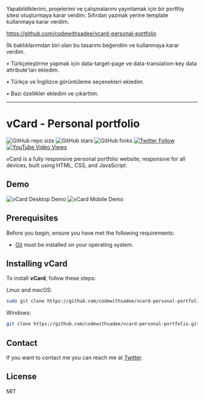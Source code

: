 Yapabildiklerimi, projelerimi ve çalışmalarımı yayınlamak için bir portföy sitesi oluşturmaya karar verdim. Sıfırdan yazmak yerine template kullanmaya karar verdim.

https://github.com/codewithsadee/vcard-personal-portfolio

İlk baktıklarımdan biri olan bu tasarımı beğendim ve kullanmaya karar verdim.

• Türkçeleştirme yapmak için data-target-page ve data-translation-key data attribute'ları ekledim.

• Türkçe ve İngilizce görüntüleme seçenekleri ekledim.

• Bazı özellikler ekledim ve çıkarttım.


------------------------------------------------------------------------------------------------------------------------------------------------------------------------

# vCard - Personal portfolio

![GitHub repo size](https://img.shields.io/github/repo-size/codewithsadee/vcard-personal-portfolio)
![GitHub stars](https://img.shields.io/github/stars/codewithsadee/vcard-personal-portfolio?style=social)
![GitHub forks](https://img.shields.io/github/forks/codewithsadee/vcard-personal-portfolio?style=social)
[![Twitter Follow](https://img.shields.io/twitter/follow/codewithsadee_?style=social)](https://twitter.com/intent/follow?screen_name=codewithsadee_)
[![YouTube Video Views](https://img.shields.io/youtube/views/SoxmIlgf2zM?style=social)](https://youtu.be/SoxmIlgf2zM)

vCard is a fully responsive personal portfolio website, responsive for all devices, built using HTML, CSS, and JavaScript.

## Demo

![vCard Desktop Demo](./website-demo-image/desktop.png "Desktop Demo")
![vCard Mobile Demo](./website-demo-image/mobile.png "Mobile Demo")

## Prerequisites

Before you begin, ensure you have met the following requirements:

* [Git](https://git-scm.com/downloads "Download Git") must be installed on your operating system.

## Installing vCard

To install **vCard**, follow these steps:

Linux and macOS:

```bash
sudo git clone https://github.com/codewithsadee/vcard-personal-portfolio.git
```

Windows:

```bash
git clone https://github.com/codewithsadee/vcard-personal-portfolio.git
```

## Contact

If you want to contact me you can reach me at [Twitter](https://www.x.com/codewithsadee_).

## License

MIT

